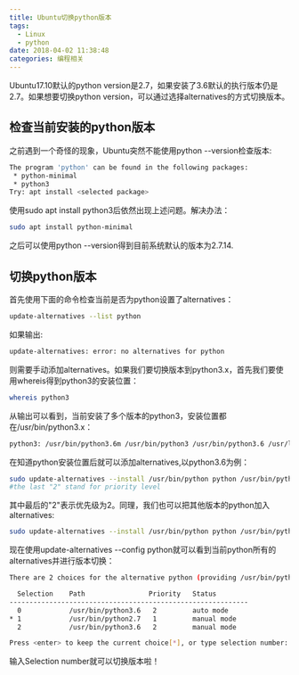 ```yaml
---
title: Ubuntu切换python版本
tags:
  - Linux
  - python
date: 2018-04-02 11:38:48
categories: 编程相关
---
```

  Ubuntu17.10默认的python version是2.7，如果安装了3.6默认的执行版本仍是2.7。如果想要切换python version，可以通过选择alternatives的方式切换版本。
<!--more-->

## 检查当前安装的python版本
  之前遇到一个奇怪的现象，Ubuntu突然不能使用python --version检查版本:
```sh
The program 'python' can be found in the following packages:
 * python-minimal
 * python3
Try: apt install <selected package>
```
使用sudo apt install python3后依然出现上述问题。解决办法：
```sh
sudo apt install python-minimal
```
之后可以使用python --version得到目前系统默认的版本为2.7.14.

## 切换python版本
首先使用下面的命令检查当前是否为python设置了alternatives：
```sh
update-alternatives --list python
```
如果输出:
```sh
update-alternatives: error: no alternatives for python
```
则需要手动添加alternatives。如果我们要切换版本到python3.x，首先我们要使用whereis得到python3的安装位置：
```sh
whereis python3
```
从输出可以看到，当前安装了多个版本的python3，安装位置都在/usr/bin/python3.x：
```sh
python3: /usr/bin/python3.6m /usr/bin/python3 /usr/bin/python3.6 /usr/lib/python3.7 /usr/lib/python3 /usr/lib/python3.6 /etc/python3 /etc/python3.6 /usr/local/lib/python3.6 /usr/include/python3.6m /usr/share/python3 /usr/share/man/man1/python3.1.gz
```
在知道python安装位置后就可以添加alternatives,以python3.6为例：
```sh
sudo update-alternatives --install /usr/bin/python python /usr/bin/python3.6 2
#the last "2" stand for priority level
```
其中最后的"2"表示优先级为2。同理，我们也可以把其他版本的python加入alternatives:
```sh
sudo update-alternatives --install /usr/bin/python python /usr/bin/python2.7 1
```
现在使用update-alternatives --config python就可以看到当前python所有的alternatives并进行版本切换：
```sh
There are 2 choices for the alternative python (providing /usr/bin/python).

  Selection    Path                Priority   Status
------------------------------------------------------------
  0            /usr/bin/python3.6   2         auto mode
* 1            /usr/bin/python2.7   1         manual mode
  2            /usr/bin/python3.6   2         manual mode

Press <enter> to keep the current choice[*], or type selection number:
```
输入Selection number就可以切换版本啦！
